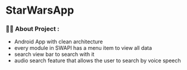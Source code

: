 # StarWarsApp
### :man_technologist: About Project :
- Android App with clean architecture
- every module in SWAPI has a menu item to view all data
- search view bar to search with it
- audio search feature that allows the user to search by voice speech
